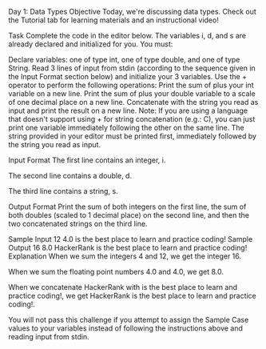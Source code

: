 Day 1: Data Types
Objective
Today, we're discussing data types. Check out the Tutorial tab for learning materials and an instructional video!

Task
Complete the code in the editor below. The variables i, d, and s are already declared and initialized for you. You must:

Declare variables: one of type int, one of type double, and one of type String.
Read 3 lines of input from stdin (according to the sequence given in the Input Format section below) and initialize your 3 variables.
Use the + operator to perform the following operations:
Print the sum of plus your int variable on a new line.
Print the sum of plus your double variable to a scale of one decimal place on a new line.
Concatenate with the string you read as input and print the result on a new line.
Note: If you are using a language that doesn't support using + for string concatenation (e.g.: C), you can just print one variable immediately following the other on the same line. The string provided in your editor must be printed first, immediately followed by the string you read as input.

Input Format
The first line contains an integer, i.

The second line contains a double, d.

The third line contains a string, s.

Output Format
Print the sum of both integers on the first line, the sum of both doubles (scaled to 1 decimal place) on the second line, and then the two concatenated strings on the third line.

Sample Input
12
4.0
is the best place to learn and practice coding!
Sample Output
16
8.0
HackerRank is the best place to learn and practice coding!
Explanation
When we sum the integers 4 and 12, we get the integer 16.

When we sum the floating point numbers 4.0 and 4.0, we get 8.0.

When we concatenate HackerRank with is the best place to learn and practice coding!, we get HackerRank is the best place to learn and practice coding!.

You will not pass this challenge if you attempt to assign the Sample Case values to your variables instead of following the instructions above and reading input from stdin.


